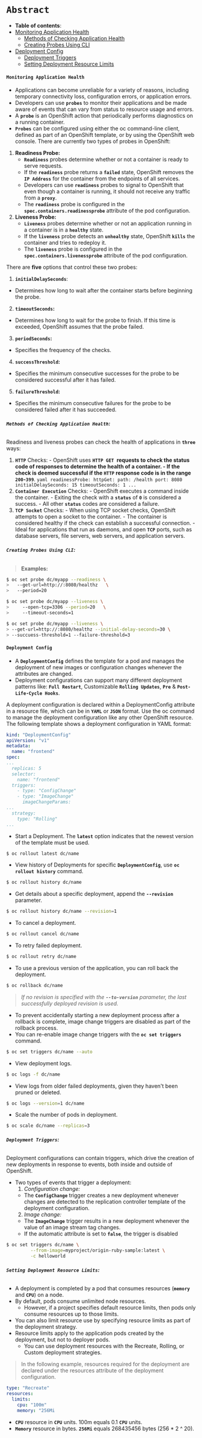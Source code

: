 
# **`Abstract`**

-  **Table of contents**:
  - [Monitoring Application Health](#monitoring-application-health)
    - [Methods of Checking Application Health](#methods-of-checking-application-health)
    - [Creating Probes Using CLI](#creating-probes-using-cli)
  - [Deployment Config](#deployment-config)
  	- [Deployment Triggers](#deployment-triggers)
  	- [Setting Deployment Resource Limits](#setting-deployment-resource-limits)


#### **`Monitoring Application Health`**
- Applications can become unreliable for a variety of reasons, including temporary connectivity loss, configuration errors, or application errors. 
- Developers can use **`probes`** to monitor their applications and be made aware of events that can vary from status to resource usage and errors. 
- A **`probe`** is an OpenShift action that periodically performs diagnostics on a running container. 
- **`Probes`** can be configured using either the oc command-line client, defined as part of an OpenShift template, or by using the OpenShift web console. There are currently two types of probes in OpenShift:
1. **Readiness Probe:**
	- **`Readiness`** probes determine whether or not a container is ready to serve requests. 
	- If the **`readiness`** probe returns a **`failed`** state, OpenShift removes the **`IP Address`** for the container from the endpoints of all services. 
	- Developers can use **`readiness`** probes to signal to OpenShift that even though a container is running, it should not receive any traffic from a **`proxy`**. 
	- The **`readiness`** probe is configured in the **`spec.containers.readinessprobe`** attribute of the pod configuration.
2. **Liveness Probe:**
	- **`Liveness`** probes determine whether or not an application running in a container is in a **`healthy`** state. 
	- If the **`liveness`** probe detects an **`unhealthy`** state, OpenShift **`kills`** the container and tries to redeploy it. 
	- The **`liveness`** probe is configured in the **`spec.containers.livenessprobe`** attribute of the pod configuration.

There are **five** options that control these two probes:
1. **`initialDelaySeconds`**: 
  - Determines how long to wait after the container starts before beginning the probe.
2. **`timeoutSeconds`:**
  - Determines how long to wait for the probe to finish. If this time is exceeded, OpenShift assumes that the probe failed.
3. **`periodSeconds`:**
  - Specifies the frequency of the checks.
4. **`successThreshold`:**
  - Specifies the minimum consecutive successes for the probe to be considered successful after it has failed.
5. **`failureThreshold`:**
  - Specifies the minimum consecutive failures for the probe to be considered failed after it has succeeded.

###### **`Methods of Checking Application Health`:**
Readiness and liveness probes can check the health of applications in **`three`** ways:
  1. **`HTTP`** Checks:
  	- OpenShift uses **`HTTP GET `**requests to check the status code of responses to determine the health of a container. 
  	- If the check is deemed successful if the **`HTTP`** response code is in the range **`200`**-**`399`**.
  	```yaml
		readinessProbe:
		  httpGet:
		    path: /health
		    port: 8080
		  initialDelaySeconds: 15
		  timeoutSeconds: 1
		...
  	```
  2. **`Container Execution`** Checks:
    - OpenShift executes a command inside the container. 
    - Exiting the check with a **`status`** of **`0`** is considered a success. 
    - All other **`status`** codes are considered a failure. 
  3. **`TCP Socket`** Checks:
  	- When using TCP socket checks, OpenShift attempts to open a socket to the container. 
  	- The container is considered healthy if the check can establish a successful connection.
  	- Ideal for applications that run as daemons, and open **`TCP`** ports, such as database servers, file servers, web servers, and application servers.

###### **`Creating Probes Using CLI`:**
> **Examples:**
```zsh
$ oc set probe dc/myapp --readiness \ 
>	--get-url=http://:8080/healthz   \
>	--period=20 
```
```zsh
$ oc set probe dc/myapp --liveness \
>     --open-tcp=3306 --period=20   \
>     --timeout-seconds=1
```
```zsh
$ oc set probe dc/myapp --liveness \
> --get-url=http://:8080/healthz --initial-delay-seconds=30 \ 
> --succuess-threshold=1 --failure-threshold=3
```
#### **`Deployment Config`**
- A **`DeploymentConfig`** defines the template for a pod and manages the deployment of new images or configuration changes whenever the attributes are changed. 
- Deployment configurations can support many different deployment patterns like: **`Full Restart`**, Customizable **`Rolling Updates`**,  **`Pre`** & **`Post-Life-Cycle Hooks`**.

A deployment configuration is declared within a DeploymentConfig attribute in a resource file, which can be in **`YAML`** or **`JSON`** format. Use the oc command to manage the deployment configuration like any other OpenShift resource. The following template shows a deployment configuration in YAML format:

```yaml
kind: "DeploymentConfig" 
apiVersion: "v1" 
metadata:
  name: "frontend" 
spec:
...
  replicas: 5
  selector:
    name: "frontend" 
  triggers:
    - type: "ConfigChange" 
    - type: "ImageChange"
      imageChangeParams:
...
  strategy:
    type: "Rolling"
...
```
- Start a Deployment. The **`latest`** option indicates that the newest version of the template must be used.
```zsh
$ oc rollout latest dc/name
```
- View history of Deployments for specific **`DeploymentConfig`**, use **`oc rollout history`** command.
```zsh
$ oc rollout history dc/name
```
- Get details about a specific deployment, append the **`--revision`** parameter.
```zsh
$ oc rollout history dc/name --revision=1
```
- To cancel a deployment.
```zsh
$ oc rollout cancel dc/name
```
- To retry failed deployment.
```zsh
$ oc rollout retry dc/name
```
- To use a previous version of the application, you can roll back the deployment.
```zsh
$ oc rollback dc/name
``` 
> *If no revision is specified with the **`--to-version`** parameter, the last successfully deployed revision is used.*

- To prevent accidentally starting a new deployment process after a rollback is complete, image change triggers are disabled as part of the rollback process. 
- You can re-enable image change triggers with the **`oc set triggers`** command.
```zsh
$ oc set triggers dc/name --auto
```
- View deployment logs.
```zsh
$ oc logs -f dc/name
```
- View logs from older failed deployments, given they haven't been pruned or deleted.
```zsh
$ oc logs --version=1 dc/name
```
- Scale the number of pods in deployment.
```zsh
$ oc scale dc/name --replicas=3
```

###### **`Deployment Triggers`:**
Deployment configurations can contain triggers, which drive the creation of new deployments in response to events, both inside and outside of OpenShift. 
- Two types of events that trigger a deployment:
  1. *Configuration change:*
  	- The **`ConfigChange`** trigger creates a new deployment whenever changes are detected to the replication controller template of the deployment configuration. 
  2. *Image change:*
    - The **`ImageChange`** trigger results in a new deployment whenever the value of an image stream tag changes.
    - If the automatic attribute is set to **`false`**, the trigger is disabled
```zsh
$ oc set triggers dc/name \
		 --from-image=myproject/origin-ruby-sample:latest \
		 -c helloworld
```
###### **`Setting Deployment Resource Limits`:**
- A deployment is completed by a pod that consumes resources (**`memory`** and **`CPU`**) on a node. 
- By default, pods consume unlimited node resources. 
	- However, if a project specifies default resource limits, then pods only consume resources up to those limits.
- You can also limit resource use by specifying resource limits as part of the deployment strategy. 
- Resource limits apply to the application pods created by the deployment, but not to deployer pods. 
    - You can use deployment resources with the Recreate, Rolling, or Custom deployment strategies.

> In the following example, resources required for the deployment are declared under the resources attribute of the deployment configuration.
```yaml
type: "Recreate" 
resources:
  limits:
    cpu: "100m" 
    memory: "256Mi
```
- **`CPU`** resource in **`CPU`** units. 100m equals 0.1 **`CPU`** units.
- **`Memory`** resource in bytes. **`256Mi`** equals 268435456 bytes (256 * 2 ^ 20).


